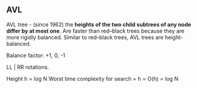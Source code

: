 AVL
-

AVL tree - (since 1962) the **heights of the two child subtrees of any node differ by at most one**.
Are faster than red–black trees because they are more rigidly balanced.
Similar to red–black trees, AVL trees are height-balanced.

Balance factor: +1, 0, -1

LL | RR rotations.

Height h = log N
Worst time complexity for search = h = O(h) = log N
